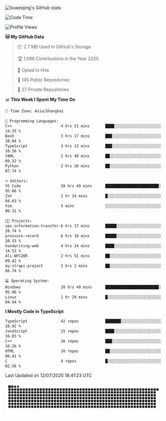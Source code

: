 ![liuweiqing's GitHub stats](https://github-readme-stats.vercel.app/api?username=14790897&show_icons=true&locale=cn&include_all_commits=true&count_private=true)

<!--START_SECTION:waka-->
![Code Time](http://img.shields.io/badge/Code%20Time-2%2C318%20hrs%207%20mins-blue)

![Profile Views](http://img.shields.io/badge/Profile%20Views-9-blue)

**🐱 My GitHub Data** 

> 📦 2.7 MB Used in GitHub's Storage 
 > 
> 🏆 1,086 Contributions in the Year 2025
 > 
> 💼 Opted to Hire
 > 
> 📜 145 Public Repositories 
 > 
> 🔑 27 Private Repositories 
 > 
📊 **This Week I Spent My Time On** 

```text
🕑︎ Time Zone: Asia/Shanghai

💬 Programming Languages: 
C++                      4 hrs 21 mins       ████░░░░░░░░░░░░░░░░░░░░░   14.35 % 
Bash                     3 hrs 17 mins       ███░░░░░░░░░░░░░░░░░░░░░░   10.84 % 
TypeScript               3 hrs 12 mins       ███░░░░░░░░░░░░░░░░░░░░░░   10.56 % 
YAML                     2 hrs 49 mins       ██░░░░░░░░░░░░░░░░░░░░░░░   09.32 % 
Python                   2 hrs 20 mins       ██░░░░░░░░░░░░░░░░░░░░░░░   07.74 % 

🔥 Editors: 
VS Code                  28 hrs 49 mins      ████████████████████████░   95.06 % 
Zsh                      1 hr 24 mins        █░░░░░░░░░░░░░░░░░░░░░░░░   04.63 % 
Vim                      5 mins              ░░░░░░░░░░░░░░░░░░░░░░░░░   00.31 % 

🐱‍💻 Projects: 
vps-information-transfer-6 hrs 17 mins       █████░░░░░░░░░░░░░░░░░░░░   20.74 % 
pressure-record          6 hrs 10 mins       █████░░░░░░░░░░░░░░░░░░░░   20.33 % 
handwriting-web          4 hrs 24 mins       ████░░░░░░░░░░░░░░░░░░░░░   14.52 % 
Ali-NFC2QR               2 hrs 51 mins       ██░░░░░░░░░░░░░░░░░░░░░░░   09.42 % 
my-strapi-project        2 hrs 2 mins        ██░░░░░░░░░░░░░░░░░░░░░░░   06.74 % 

💻 Operating System: 
Windows                  28 hrs 49 mins      ████████████████████████░   95.06 % 
Linux                    1 hr 29 mins        █░░░░░░░░░░░░░░░░░░░░░░░░   04.94 % 
```

**I Mostly Code in TypeScript** 

```text
TypeScript               42 repos            ███████░░░░░░░░░░░░░░░░░░   26.92 % 
JavaScript               25 repos            ████░░░░░░░░░░░░░░░░░░░░░   16.03 % 
C++                      16 repos            ███░░░░░░░░░░░░░░░░░░░░░░   10.26 % 
HTML                     10 repos            ██░░░░░░░░░░░░░░░░░░░░░░░   06.41 % 
C                        4 repos             █░░░░░░░░░░░░░░░░░░░░░░░░   02.56 % 
```




 Last Updated on 12/07/2025 18:41:23 UTC
<!--END_SECTION:waka-->

<picture>
  <source media="(prefers-color-scheme: dark)" srcset="https://raw.githubusercontent.com/14790897/14790897/output/github-contribution-grid-snake-dark.svg" />
  <source media="(prefers-color-scheme: light)" srcset="https://raw.githubusercontent.com/14790897/14790897/output/github-contribution-grid-snake.svg" />
  <img alt="github-snake" src="https://raw.githubusercontent.com/14790897/14790897/output/github-contribution-grid-snake.svg" />
</picture>
